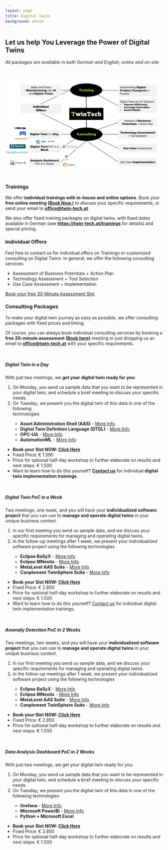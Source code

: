 ```yaml
---
layout: page
title: Digital Twins
background: white
---
```


<div class="col-lg-12 text-center">
	<h2 class="section-heading text-uppercase">Let us help You Leverage the Power of Digital Twins</h2>
      <i>All packages are available in both German and English, online and on-site</i>
<br/>
</div>

<div class="col-md-12">
        <br/><br/><br/>
        <img src="..\assets\img\eigene\services_digitaltwins.jpg" class="img-fluid" style="max-width: 100%;">
       </div>
<br/>


<div class="container">
<div class="row align-left">
<div class="col-md-12">
        <h3>Trainings</h3>
        <p>We offer <b><span class="text-success">individual trainings with in-house and online options</span></b>. Book your <b><span class="text-success">free online meeting (<a href="https://outlook.office.com/bookwithme/user/a3368793e5a549bca2d7f1589bd9873e%40twin-tech.at?anonymous&isanonymous=true">Book Now.</a>)</span></b> to discuss your specific requirements, or send your email to <b><a href="mailto:office@twin-tech.at">office@twin-tech.at</a></b>.</p>
        <p>We also offer fixed training packages on digital twins, with fixed dates available in German (see <b><a href="https://twin-tech.at/trainings">https://twin-tech.at/trainings</a></b> for details) and special pricing.</p>
</div>
</div>

<div class="row align-left">
<div class="col-md-12">
<h3> Individual Offers</h3>
</div>
</div>
<div class="row align-left">
<div class="col-md-8">
Feel free to contact us for individual offers on Trainings or customized consulting on Digital Twins. In general, we offer the following consulting services:
<ul>
      <li>Assessment of Business Potentials + Action Plan</li>
      <li>Technology Assessment + Tool Selection</li>
      <li>Use Case Assessment + Implementation</li>
</ul>
</div>
<div class="col-md-4">
<a class="btn btn-dark btn-xl align-self-center mb-3" data-toggle="modal" href="https://outlook.office.com/bookwithme/user/a3368793e5a549bca2d7f1589bd9873e@twin-tech.at/meetingtype/zECP50B1AUyHnNX25B8-CQ2?anonymous&ep=mLinkFromTile">Book your free 30-Minute Assessment Slot</a>
</div>
</div>
</div>
<div class="container">
<div class="row align-left">
<div class="col-md-12">
        <h3> Consulting Packages</h3>
        <p>To make your digital twin journey as easy as possible, we offer consulting packages with fixed prices and timing</p>
        <p>
        Of course, you can always book individual consulting services by booking a <b><span class="text-success">free 20-minute assessment (<a href="https://outlook.office.com/bookwithme/user/a3368793e5a549bca2d7f1589bd9873e%40twin-tech.at?anonymous&isanonymous=true">Book here</a>)</span></b> meeting or just dropping us an email to <b><a href="mailto:office@twin-tech.at">office@twin-tech.at</a></b> with your specific requirements.</p>
</div>
</div>
<br/>
<div class="row align-left">
<div class="col-md-12">
      <h5>Digital Twin in a Day</h5>
      <p>
            With just two meetings, we <b><span class="text-success">get your digital twin ready for you</span></b>:
            <ol>
            <li>On Monday, you send us sample data that you want to be represented in your digital twin, and schedule a brief meeting to discuss your specific needs.</li>
            <li>On Tuesday, we present you the digital twin of this data in one of the following </li>technologies
                  <ul>
                  <li> <span class="text-success"><b>Asset Administration Shell (AAS)</b></span> - <a href="https://www.plattform-i40.de/IP/Redaktion/EN/Downloads/Publikation/</li>Details_of_the_Asset_Administration_Shell_Part1_V3.html">More Info</a></li>
                  <li><span class="text-success"><b>Digital Twin Definition Language (DTDL)</b></span> - <a href="https://github.com/Azure/opendigitaltwins-dtdl/blob/master/DTDL/v2/DTDL.v2.md">More Info</a></li>
                  <li><span class="text-success"><b>OPC-UA</b></span> - <a href="https://opcfoundation.org/">More Info</a></li>
                  <li><span class="text-success"><b>AutomationML</b></span> - <a href="https://www.automationml.org/">More Info</a></li>
                  </ul>
            </ol>
            <ul>
            <li> <b><span class="text-success">Book your Slot NOW: </span><a href="https://outlook.office.com/book/ConsultingPackages@twin-tech.at/" target="_blank">Click Here</a></b></li>
            <li>Fixed Price: € 1.590</li>
            <li>Price for optional half-day workshop to further elaborate on results and next steps: € 1.500</li>
            <li> Want to learn how to do this yourself? <b><a href="mailto:office@twin-tech.at">Contact us</a></b> for individual <b><span class="text-success">digital twin implementation trainings</span></b>.</li>
            </ul>
      </p>
</div>

</div>

<br/>
<div class="row align-left">
      <div class="col-md-12 align-middle">
<h5>Digital Twin PoC in a Week</h5>
<p>
Two meetings, one week, and you will have your <b><span class="text-success">individualized software project</span></b> that you can use to <b><span class="text-success">manage and operate digital twins</span></b> in your unique business context.
<ol>
<li>In our first meeting you send us sample data, and we discuss your specific requirements for managing and operating digital twins.</li>
<li>In the follow-up meetings after 1 week, we present your individualized software project using the following technologies</li>
<ul>
      <li><b><span class="text-success">Eclipse BaSyX</span></b> - <a href="https://basyx.org/" target="_blank">More Info</a></li>
      <li><b><span class="text-success">Eclipse MNestix</span></b> - <a href="https://projects.eclipse.org/projects/dt.mnestix" target="_blank">More Info</a></li>
      <li><b><span class="text-success">MetaLevel AAS Suite</span></b> - <a href="https://aas-suite.de/" target="_blank">More Info</a></li>
      <li><b><span class="text-success">Conplement TwinSphere Suite</span></b> - <a href="https://www.conplement.de/twinsphere" target="_blank">More Info</a></li>
</ul>
</ol>
<ul>
<li> <b><span class="text-success">Book your Slot NOW: </span><a href="https://outlook.office.com/book/ConsultingPackages@twin-tech.at/" target="_blank">Click Here</a></b></li>
<li>Fixed Price: € 2.850</li>
<li>Price for optional half-day workshop to further elaborate on results and next steps: € 1.500</li>
<li> Want to learn how to do this yourself? <a href="mailto:office@twin-tech.at">Contact us</a> for individual <span class="text-success">digital twin implementation trainings</span>.</li>
</ul>
</p>
</div>

</div>
<br/>
<div class="row align-left">
      <div class="col-md-12 align-middle">
<h5>Anomaly Detection PoC in 2 Weeks</h5>
Two meetings, two weeks, and you will have your <b><span class="text-success">individualized software project</span></b> that you can use to <b><span class="text-success">manage and operate digital twins</span></b> in your unique business context.
<ol>
<li>In our first meeting you send us sample data, and we discuss your specific requirements for managing and operating digital twins.</li>
<li>In the follow-up meetings after 1 week, we present your individualized software project using the following technologies</li>
<ul>
      <li><b><span class="text-success">Eclipse BaSyX</span></b> - <a href="https://basyx.org/" target="_blank">More Info</a></li>
      <li><b><span class="text-success">Eclipse MNestix</span></b> - <a href="https://projects.eclipse.org/projects/dt.mnestix" target="_blank">More Info</a></li>
      <li><b><span class="text-success">MetaLevel AAS Suite</span></b> - <a href="https://aas-suite.de/" target="_blank">More Info</a></li>
      <li><b><span class="text-success">Conplement TwinSphere Suite</span></b> - <a href="https://www.conplement.de/twinsphere" target="_blank">More Info</a></li>
</ul>
</ol>
<ul>
<li><b><span class="text-success">Book your Slot NOW: </span><a href="https://outlook.office.com/book/ConsultingPackages@twin-tech.at/" target="_blank">Click Here</a></b></li>
<li>Fixed Price: € 2.850</li>
<li>Price for optional half-day workshop to further elaborate on results and next steps: € 1.500</li>
</ul>
</div>
</div>

<br/>
<div class="row align-left">
      <div class="col-md-12 align-middle">
<h5>Data Analysis Dashboard PoC in 2 Weeks</h5>
With just two meetings, we get your digital twin ready for you:
<ol>
<li>On Monday, you send us sample data that you want to be represented in your digital twin, and schedule a brief meeting to discuss your specific needs.</li>
<li>On Tuesday, we present you the digital twin of this data in one of the following technologies</li>
      <ul>
      <li><b><span class="text-success">Grafana</span></b> - <a href="https://grafana.com/">More Info</a></li>
      <li><b><span class="text-success">Microsoft PowerBI</span></b> - <a href="https://www.microsoft.com/power-platform/products/power-bi">More Info</a></li>
      <li><b><span class="text-success">Python + Microsoft Excel</span></b></li>
      </ul>
</ol>
<ul>
<li> <b><span class="text-success">Book your Slot NOW: </span><a href="https://outlook.office.com/book/ConsultingPackages@twin-tech.at/" target="_blank">Click Here</a></b></li>
<li>Fixed Price: € 2.850</li>
<li>Price for optional half-day workshop to further elaborate on results and next steps: € 1.500</li>

</ul>
</div>